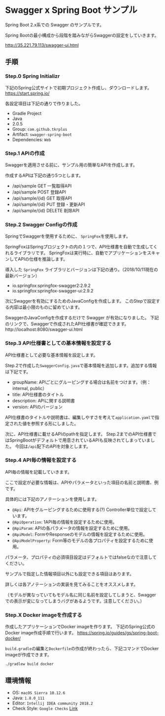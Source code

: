 # Swagger x Spring Boot サンプル

Spring Boot 2.x系での Swagger のサンプルです。

Spring Bootの最小構成から段階を踏みながらSwaggerの設定をしていきます。

http://35.221.79.113/swagger-ui.html

## 手順

### Step.0 Spring Initializr

下記のSpring公式サイトで初期プロジェクト作成し、ダウンロードします。
https://start.spring.io/

各設定項目は下記の通りで作りました。

- Gradle Project
- Java
- 2.0.5
- Group: `com.github.tkrplus`
- Artifact: `swagger-spring-boot`
- Dependencies: `Web`

### Step.1 APIの作成

Swaggerを適用させる前に、サンプル用の簡単なAPIを作成します。

作成するAPIは下記の通り5つとします。

- /api/sample GET 一覧取得API
- /api/sample POST 登録API
- /api/sample/{id} GET 取得API
- /api/sample/{id} PUT 登録・更新API
- /api/sample/{id} DELETE 削除API

### Step.2 Swagger Configの作成

SpringでSwaggerを使用するために、 `SpringFox`を使用します。

SpringFoxはSpringプロジェクトの内の１つで、API仕様書を自動で生成してくれるライブラリです。
SpringFoxは実行時に、自動でアプリケーションをスキャンしてAPIの仕様を推論します。

導入した `SpringFox` ライブラリとバージョンは下記の通り。（2018/10/11現在の最新バージョン）

- io.springfox:springfox-swagger2:2.9.2
- io.springfox:springfox-swagger-ui:2.9.2

次にSwaggerを有効にするためのJavaConfigを作成します。
このStepで設定する内容は最小限のものに留めています。

SwaggerのJavaConfigを作成するだけで Swagger が有効になりました。
下記のリンクで、Swaggerで作成されたAPI仕様書が確認できます。
http://localhost:8080/swagger-ui.html

### Step.3 API仕様書としての基本情報を設定する

API仕様書として必要な基本情報を設定します。

Step.2で作成した`SwaggerConfig.java`で基本情報を追加します。追加する情報は下記です。

- groupName: APIごとにグルーピングする場合は名前をつけます。（例：internal, public）
- title: API仕様書のタイトル
- description: APIに関する説明書
- version: APIのバージョン

API仕様書のタイトルや説明書は、編集しやすさを考えて`application.yaml`で指定された値を参照する形にしました。

次に、API仕様書に載せるAPIのpathを指定します。
Step.2までのAPI仕様書ではSpringBootがデフォルトで用意されているAPIも反映されてしまっていました。
今回は`/api`配下のAPIを対象とします。

### Step.4 API毎の情報を設定する

API毎の情報を記載していきます。

ここで設定が必要な情報は、APIやパラメータといった項目の名前と説明書、例です。

具体的には下記のアノテーションを使用します。

- `@Api`: APIをグルーピングするために使用する(?) Controller単位で設定しています。
- `@ApiOperation`: 1API毎の情報を設定するために使用。
- `@ApiParam`: APIの各パラメータの情報を設定するために使用。
- `@ApiModel`: FormやResponseのモデルの情報を設定するために使用。
- `@ApiModelProperty`: Form等のモデルの各プロパティを設定するために使用。

パラメータ、プロパティの必須項目設定はデフォルトではfalseなので注意してください。

サンプルで指定した情報項目以外にも設定できる項目はあります。

詳しくは各アノテーションの実装を見てみることをオススメします。

（モデルが異なっていてもモデル名に同じ名前を設定してしまうと、Swaggerでの表示が変になってしまうバグがあるようです。注意してください。）

### Step.X Docker imageを作成する

作成したアプリケーションでDocker imageを作ります。
下記のSpring公式のDocker image作成手順で行います。
https://spring.io/guides/gs/spring-boot-docker/

`build.gradle`の編集と`Dockerfile`の作成が終わったら、下記コマンドでDocker imageが作成できます。

```
./gradlew build docker
```

## 環境情報

- OS: `macOS Sierra 10.12.6`
- Java: `1.8.0_111`
- Editor: `Intellij IDEA community 2018.2`
- Check Style: `Google Checks` [Link](https://github.com/checkstyle/checkstyle/blob/master/src/main/resources/google_checks.xml)
